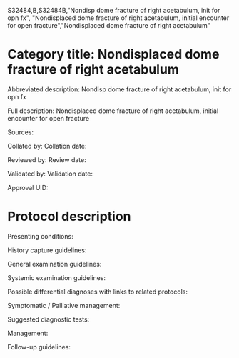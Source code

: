 S32484,B,S32484B,"Nondisp dome fracture of right acetabulum, init for opn fx", "Nondisplaced dome fracture of right acetabulum, initial encounter for open fracture","Nondisplaced dome fracture of right acetabulum"
# Category title: Nondisplaced dome fracture of right acetabulum

Abbreviated description: Nondisp dome fracture of right acetabulum, init for opn fx

Full description: Nondisplaced dome fracture of right acetabulum, initial encounter for open fracture

Sources:

Collated by:
Collation date:

Reviewed by:
Review date:

Validated by:
Validation date:

Approval UID:

# Protocol description

Presenting conditions:

History capture guidelines:

General examination guidelines:

Systemic examination guidelines:

Possible differential diagnoses with links to related protocols:

Symptomatic / Palliative management:

Suggested diagnostic tests:

Management:

Follow-up guidelines:
